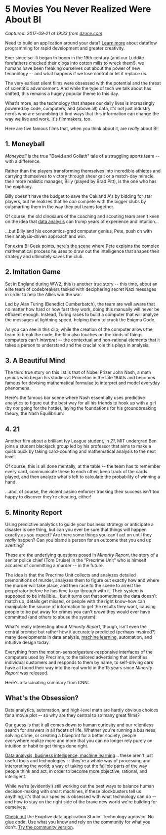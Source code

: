 # 5 Movies You Never Realized Were About BI

_Captured: 2017-09-21 at 19:33 from [dzone.com](https://dzone.com/articles/5-movies-you-never-realized-were-about-business-in?edition=326503&utm_source=Daily%20Digest&utm_medium=email&utm_campaign=Daily%20Digest%202017-09-21)_

Need to build an application around your data? [Learn more](https://dzone.com/go?i=200129&u=http%3A%2F%2Fhubs.ly%2FH06Pr9h0) about dataflow programming for rapid development and greater creativity.

Ever since sci-fi began to boom in the 19th century (and our Luddite forefathers chucked their clogs into cotton mills to wreck them!), we humans have been freaking ourselves out about the power of new technology -- and what happens if we lose control or let it replace us.

The very earliest silent films were obsessed with the potential and the threat of scientific advancement. And while the type of tech we talk about has shifted, this remains a hugely popular theme to this day.

What's more, as the technology that shapes our daily lives is increasingly powered by code, computers, and (above all) data, it's not just industry nerds who are scrambling to find ways that this information can change the way we live and work. It's filmmakers, too.

Here are five famous films that, when you think about it, are _really_ about BI!

## 1\. Moneyball

_Moneyball_ is the true "David and Goliath" tale of a struggling sports team -- with a difference.

Rather than the players transforming themselves into incredible athletes and carrying themselves to victory through sheer grit or a match-day miracle, their more realistic manager, Billy (played by Brad Pitt), is the one who has the epiphany.

Billy doesn't have the budget to save the Oakland A's by bidding for star players, but he realizes that he _can_ compete with the bigger clubs by outsmarting them in the way they put teams together.

Of course, the old dinosaurs of the coaching and scouting team aren't keen on the idea that [data analysis](https://www.sisense.com/blog/4-ways-analytics-changing-professional-sports/) can trump years of experience and intuition…

…but Billy and his economics-grad computer genius, Pete, push on with their analysis-driven approach and _win_.

For extra BI Geek points, [here's the scene](https://www.youtube.com/watch?time_continue=83&v=KWPhV6PUr9o) where Pete explains the complex mathematical process he uses to draw out the intelligence that shapes their strategy and ultimately saves the club.

## 2\. Imitation Game

Set in England during WW2, this is another true story -- this time, about an elite team of codebreakers tasked with deciphering secret Nazi messages in order to help the Allies win the war.

Led by Alan Turing (Benedict Cumberbatch), the team are well aware that no matter how hard or how fast they work, doing this manually will never be efficient enough. Instead, Turing races to build a computer that will analyze the messages at lightning speed, helping them to crack the Enigma Code.

As you can see in this clip, while the creation of the computer allows the team to break the code, the film also touches on the kinds of things computers can't _interpret_ -- the contextual and non-rational elements that it takes a person to understand and the crucial role this plays in analysis.

## 3\. A Beautiful Mind

The third true story on this list is that of Nobel Prizer John Nash, a math genius who began his studies at Princeton in the late 1940s and becomes famous for devising mathematical formulae to interpret and model everyday phenomena.

Here's the famous bar scene where Nash essentially uses predictive analytics to figure out the best way for all his friends to hook up with a girl (by _not_ going for the hottie), laying the foundations for his groundbreaking theory, the Nash Equilibrium:

## 4\. 21

Another film about a brilliant Ivy League student, in _21_, MIT undergrad Ben joins a student blackjack group led by his professor that aims to make a quick buck by taking card-counting and mathematical analysis to the next level.

Of course, this is all done mentally, at the table -- the team has to remember every card, communicate these to each other, keep track of the cards played, and then analyze what's left to calculate the probability of winning a hand.

…and, of course, the violent casino enforcer tracking their success isn't too happy to discover they're cheating, either!

## 5\. Minority Report

Using predictive analytics to guide your business strategy or anticipate a disaster is one thing, but can you ever be sure that things will happen exactly as you expect? Are there some things you can't act on until they _really_ happen? Can you blame a person for an outcome that you end up averting?

These are the underlying questions posed in _Minority Report_, the story of a senior police chief (Tom Cruise) in the "Precrime Unit" who is himself accused of committing a murder -- in the future.

The idea is that the Precrime Unit collects and analyzes detailed premonitions of murder, analyzes them to figure out exactly how and where the murder will take place, and then race to the scene to arrest the perpetrator before he has time to go through with it. Their system is supposed to be infallible… but it turns out that sometimes the data doesn't match up, details get missed, or people with the right know-how can manipulate the source of information to get the results they want, causing people to be put away for crimes you can't _prove_ they would ever have committed (and others to abuse the system):

What's really interesting about _Minority Report_, though, isn't even the central premise but rather how it accurately predicted (perhaps inspired?) many developments in data analysis, [machine learning](https://www.sisense.com/blog/beyond-hype-machine-learning-unlocking-power-bi/), automation, and intuitive design today.

Everything from the motion-sensor/gesture-responsive interfaces of the computers used by Precrime, to the tailored advertising that identifies individual customers and responds to them by name, to self-driving cars have all found their way into the real world in the 15 years since _Minority Report_ was released.

Here's a fascinating summary from CNN:

## What's the Obsession?

Data analytics, automation, and high-level math are hardly obvious choices for a movie plot -- so why are they central to so many great films?

Our guess is that it all comes down to human curiosity and our relentless search for answers in all facets of life. Whether you're running a business, solving crime, or creating a blueprint for a better society, people everywhere realize more and more that you can no longer rely purely on intuition or habit to get things done right.

[Data analysis, business intelligence, machine learning](https://www.sisense.com/blog/3-ways-ai-iot-bring-data-insights-life/)… these aren't just useful tools and technologies -- they're a whole way of processing and interpreting the world; a way of taking out the fallible parts of the way people think and act, in order to become more objective, rational, and intelligent.

While we're (evidently!) still working out the best ways to balance human decision-making with smart machines, if these blockbusters tell us anything, it's that our species is obsessed with what technology can do -- and how to stay on the right side of the brave new world we're building for ourselves.

[Check out](https://dzone.com/go?i=200130&u=http%3A%2F%2Fhubs.ly%2FH06Pr9h0) the Exaptive data application Studio. Technology agnostic. No glue code. Use what you know and rely on the community for what you don't. [Try the community version](https://dzone.com/go?i=200130&u=https%3A%2F%2Fexaptive.city%2F%23%2Flanding%3Freferrer%3DGeneral).
